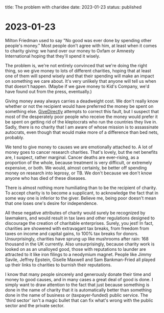 title: The problem with charidee
date: 2023-01-23
status: published

# 2023-01-23

Milton Friedman used to say "No good was ever done by spending other people's money."
Most people don't agree with him, at least when it comes to charity giving: we hand over
our money to Oxfam or Amnesty International hoping that they'll spend it wisely.

The problem is, we're not entirely convinced that we're doing the right thing,
so we give money to lots of different charities, hoping that at least one of them
will spend wisely and that their spending will make an impact on something we care about.
It's very unlikely that anyone will tell us when that doesn't happen. (Maybe if we gave money to Kid's Company, we'd have found out from the press, eventually.)

Giving money away always carries a deadweight cost. We don't really know whether or not
the recipient would have preferred the money be spent on something else.
[GiveDirectly](https://www.givedirectly.org/) attempts to correct this fault, but I suspect that most of the 
desperately poor people who receive the money would prefer it be spent
on getting rid of the kleptocrats who run the countries they live in. Sadly, 
there is no charity that I am aware of whose mission is to assassinate autocrats, 
even though that would make more of a difference than bed nets, probably.

We tend to give money to causes we are emotionally attached to. 
A lot of money goes to cancer research charities. 
That's lovely, but the net benefits are, I suspect, rather marginal.
Cancer deaths are ever-rising, as a proportion of the whole, 
because treatment is very difficult, or extremely expensive, or both.
We would, almost certainly, be better off spending money on research into 
leprosy, or TB. We don't because we don't know anyone who has died of these diseases.

There is almost nothing more humiliating than to be the recipient of charity.
To accept charity is to become a supplicant, to acknowledge the fact that in 
some way one is inferior to the giver.
Believe me, being poor doesn't mean that one loses one's desire for independence.

All these negative attributes of charity would surely be recognized by lawmakers,
and would result in tax laws and other regulations designed to discourage the creation of charitable enterprises. Surely, you jest! 
In fact, charities are showered with extravagant tax breaks, from freedom from taxes on income and capital gains, to 100% tax breaks for donors. 
Unsurprisingly, charities have sprung up like mushrooms after rain: 168 thousand in the UK
currently. Also unsurprisingly, because charity work is looked on as an unalloyed good, those with reputations to launder are attracted to it like iron filings to a neodymium magnet.
People like Jimmy Savile, Jeffrey Epstein, Giselle Maxwell and Sam Bankman-Fried all 
played up their links to charities to burnish their reputations.

I know that many people sincerely and generously donate their time and money to good causes, and in many cases a great deal of good is done.
I simply want to draw attention to the fact that just because something is done in the name 
of charity that it is automatically better than something done in the name of business or
(taxpayer-funded) public service.
The 'third sector' isn't a magic bullet that can fix what's wrong with the public sector and the private sector.